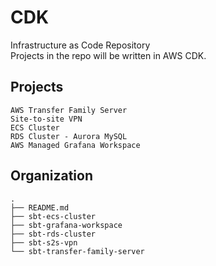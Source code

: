 # CDK

Infrastructure as Code Repository  
Projects in the repo will be written in AWS CDK.

## Projects

`AWS Transfer Family Server`  
`Site-to-site VPN`  
`ECS Cluster`  
`RDS Cluster - Aurora MySQL`  
`AWS Managed Grafana Workspace`

## Organization

```
.
├── README.md
├── sbt-ecs-cluster
├── sbt-grafana-workspace
├── sbt-rds-cluster
├── sbt-s2s-vpn
└── sbt-transfer-family-server
```
